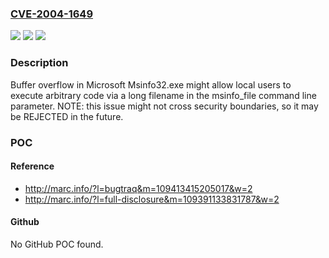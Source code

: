 ### [CVE-2004-1649](https://cve.mitre.org/cgi-bin/cvename.cgi?name=CVE-2004-1649)
![](https://img.shields.io/static/v1?label=Product&message=n%2Fa&color=blue)
![](https://img.shields.io/static/v1?label=Version&message=n%2Fa&color=blue)
![](https://img.shields.io/static/v1?label=Vulnerability&message=n%2Fa&color=brighgreen)

### Description

Buffer overflow in Microsoft Msinfo32.exe might allow local users to execute arbitrary code via a long filename in the msinfo_file command line parameter.  NOTE: this issue might not cross security boundaries, so it may be REJECTED in the future.

### POC

#### Reference
- http://marc.info/?l=bugtraq&m=109413415205017&w=2
- http://marc.info/?l=full-disclosure&m=109391133831787&w=2

#### Github
No GitHub POC found.

